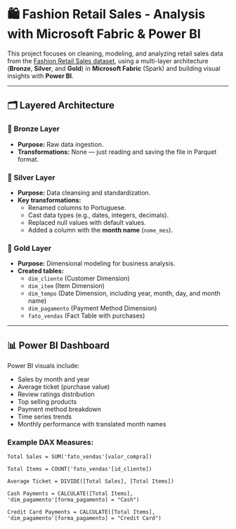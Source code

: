 # 🛍️ Fashion Retail Sales - Analysis with Microsoft Fabric & Power BI

This project focuses on cleaning, modeling, and analyzing retail sales data from the [Fashion Retail Sales dataset](https://www.kaggle.com/datasets/atharvasoundankar/fashion-retail-sales), using a multi-layer architecture (**Bronze**, **Silver**, and **Gold**) in **Microsoft Fabric** (Spark) and building visual insights with **Power BI**.

---

## 🗂️ Layered Architecture

### 🥉 Bronze Layer
- **Purpose:** Raw data ingestion.
- **Transformations:** None — just reading and saving the file in Parquet format.

### 🥈 Silver Layer
- **Purpose:** Data cleansing and standardization.
- **Key transformations:**
  - Renamed columns to Portuguese.
  - Cast data types (e.g., dates, integers, decimals).
  - Replaced null values with default values.
  - Added a column with the **month name** (`nome_mes`).

### 🥇 Gold Layer
- **Purpose:** Dimensional modeling for business analysis.
- **Created tables:**
  - `dim_cliente` (Customer Dimension)
  - `dim_item` (Item Dimension)
  - `dim_tempo` (Date Dimension, including year, month, day, and month name)
  - `dim_pagamento` (Payment Method Dimension)
  - `fato_vendas` (Fact Table with purchases)

---

## 📊 Power BI Dashboard

Power BI visuals include:
- Sales by month and year
- Average ticket (purchase value)
- Review ratings distribution
- Top selling products
- Payment method breakdown
- Time series trends
- Monthly performance with translated month names

### Example DAX Measures:
```DAX
Total Sales = SUM('fato_vendas'[valor_compra])

Total Items = COUNT('fato_vendas'[id_cliente])

Average Ticket = DIVIDE([Total Sales], [Total Items])

Cash Payments = CALCULATE([Total Items], 'dim_pagamento'[forma_pagamento] = "Cash")

Credit Card Payments = CALCULATE([Total Items], 'dim_pagamento'[forma_pagamento] = "Credit Card")
